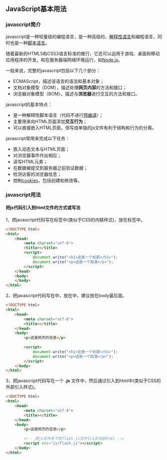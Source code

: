 ## JavaScript基本用法

### javascript简介

javascript是一种轻量级的编程语言，是一种高级的，[解释性语言](https://baike.baidu.com/item/解释性语言)和编程语言，同时也是一种[脚本语言](https://baike.baidu.com/item/脚本语言/1379708)。

随着最新的HTML5和CSS3语言标准的推行，它还可以运用于游戏、桌面和移动应用程序的开发，和在服务器端网络环境运行，如[Node.js](http://www.runoob.com/nodejs/nodejs-tutorial.html)。

一般来说，完整的javascript包括以下几个部分：

-   ECMAScript，描述该语言的语法和基本对象；
-   文档对象模型（DOM），描述处理**网页内容**的方法和接口；
-   浏览器对象模型（BOM），描述与**浏览器**进行交互的方法和接口。

javascript的基本特点：

-   是一种解释性脚本语言（代码不进行[预编译](https://baike.baidu.com/item/%E9%A2%84%E7%BC%96%E8%AF%91)）；
-   主要用来向HTML页面添加**交互行为**；
-   可以直接嵌入HTML页面，但写成单独的js文件有利于结构和行为的分离。

javascript常用来完成以下任务：

-   嵌入动态文本与HTML页面；
-   对浏览器事件作出相应；
-   读写HTML元素；
-   在数据被提交到服务器之前验证数据；
-   检测访客的浏览器信息；
-   控制[cookies](https://baike.baidu.com/item/cookie/1119?fr=aladdin)，包括创建和修改等。

### javascript用法

#### 把js代码引入到html文件的方式或写法

1、把javascript代码写在<script></script>标签中(类似于CSS的内联样式)，放在<head></head>标签中。

```html
<!DOCTYPE html>
<html>
	<head>
		<meta charset="utf-8">
		<title></title>
		<script>
			document.write("<h1>这是一个标题</h1>");
			document.write("<p>这是一个段落</p>");
		</script>
	</head>
	<body>
	</body>
</html>
```

2、把javascript代码写在<script></script>中，放在<body></body>中，建议放在body最后面。

```html
<!DOCTYPE html>
<html>
	<head>
		<meta charset="utf-8">
		<title></title>
	</head>
	<body>
		<p>这是网页的信息</p>
		
		<script>
			document.write("<h1>这是一个标题</h1>");
			document.write("<p>这是一个段落</p>");
		</script>
	</body>
</html>
```

3、把javascript代码写在一个 **.js** 文件中，然后通过<script></script>引入到html中(类似于CSS的外部引入样式)。

```html
<!DOCTYPE html>
<html>
	<head>
		<meta charset="utf-8">
		<title></title>
	</head>
	<body>
		<p>这是网页的信息</p>
		
		<!-- 把js文件夹下的flash.js文件引入到当前html -->
		<script src="js/flash.js"></script>
	</body>
</html>
```

